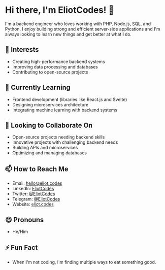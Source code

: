 # Hi there, I'm EliotCodes! 👋

I'm a backend engineer who loves working with PHP, Node.js, SQL, and Python. I enjoy building strong and efficient server-side applications and I'm always looking to learn new things and get better at what I do.

## 👀 Interests
- Creating high-performance backend systems
- Improving data processing and databases
- Contributing to open-source projects

## 🌱 Currently Learning
- Frontend development (libraries like React.js and Svelte)
- Designing microservices architecture
- Integrating machine learning with backend systems

## 💞️ Looking to Collaborate On
- Open-source projects needing backend skills
- Innovative projects with challenging backend needs
- Building APIs and microservices
- Optimizing and managing databases

## 📫 How to Reach Me
- Email: hello@eliot.codes
- LinkedIn: [EliotCodes](https://www.linkedin.com/in/eliotcodes)
- Twitter: [@EliotCodes](https://twitter.com/EliotCodes)
- Telegram: [@EliotCodes](https://t.me/eliotcodes)
- Website: [eliot.codes](https://eliot.codes)

## 😄 Pronouns
- He/Him

## ⚡ Fun Fact
- When I'm not coding, I'm finding multiple ways to eat something good.

<!---
EliotCodes/EliotCodes is a ✨ special ✨ repository because its `README.md` (this file) appears on your GitHub profile.
You can click the Preview link to take a look at your changes.
--->
